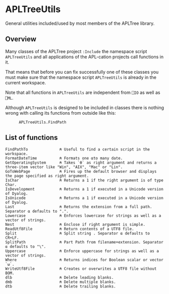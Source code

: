 # APLTreeUtils

General utilities included/used by most members of the APLTree library.


## Overview

Many classes of the APLTree project `:Include` the namespace script `APLTreeUtils` and all applications of the APL-cation projects call functions in it.

That means that before you can fix successfully one of these classes you must make sure that the namespace script `APLTreeUtils` is already in the current workspace.

Note that all functions in `APLTreeUtils` are independent from `⎕IO` as well as `⎕ML`.

Although `APLTreeUtils` is designed to be included in classes there is nothing wrong with calling its functions from outside like this:

```
      APLTreeUtils.FindPath
```

## List of functions

```
FindPathTo              ⍝ Useful to find a certain script in the workspace.
FormatDateTime          ⍝ Formats one ⍺to many date.
GetOperatingSystem      ⍝ Takes `⍬` as right argument and returns a three-item vector like "Win", "AIX", "Mac" or "Lin".
GoToWebPage             ⍝ Fires up the default browser and displays the page specified as right argument.
IsChar                  ⍝ Returns a 1 if the right argument is of type Char.
IsDevelopment           ⍝ Returns a 1 if executed in a Unicode version of Dyalog.
IsUnicode               ⍝ Returns a 1 if executed in a Unicode version of Dyalog.
Last                    ⍝ Returns the extension from a full path. Separator ⍺ defaults to ".".
Lowercase               ⍝ Enforces lowercase for strings as well as a vector of strings.
Nest                    ⍝ Enclose if right argument is simple.
ReadUtf8File            ⍝ Return contents of a UTF8 file.
Split                   ⍝ Split string . Separator ⍺ defaults to CR+LF.
SplitPath               ⍝ Part Path from filename+extension. Separator ⍺ defaults to "\".
Uppercase               ⍝ Enforce uppercase for strings as well as a vector of strings.
Where                   ⍝ Returns indices for Boolean scalar or vector `⍵`.
WriteUtf8File           ⍝ Creates or overwrites a UTF8 file without BOM.
dlb                     ⍝ Delete leading blanks.
dmb                     ⍝ Delete multiple blanks.
dtb                     ⍝ Delete trailing blanks.
```